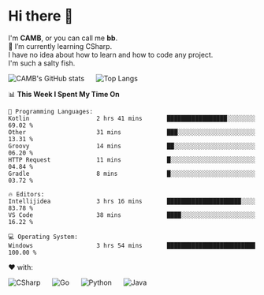 # Hi there 👋
<!--
**CAMB-dev/CAMB-dev** is a ✨ _special_ ✨ repository because its `README.md` (this file) appears on your GitHub profile.

Here are some ideas to get you started:

- 🔭 I’m currently working on ...
- 🌱 I’m currently learning ...
- 👯 I’m looking to collaborate on ...
- 🤔 I’m looking for help with ...
- 💬 Ask me about ...
- 📫 How to reach me: ...
- 😄 Pronouns: ...
- ⚡ Fun fact: ...
-->
 I'm **CAMB**, or you can call me **bb**.  
 🌱 I’m currently learning CSharp.  
 I have no idea about how to learn and how to code any project.  
 I'm such a salty fish.
 
 
![CAMB's GitHub stats](https://github-readme-stats.vercel.app/api?username=CAMB-dev&show_icons=true&theme=tokyonight)
&nbsp;&nbsp;&nbsp;&nbsp;
![Top Langs](https://github-readme-stats.vercel.app/api/top-langs/?username=CAMB-dev&langs_count=5&theme=tokyonight)


<!--START_SECTION:waka-->
📊 **This Week I Spent My Time On** 

```text
💬 Programming Languages: 
Kotlin                   2 hrs 41 mins       █████████████████░░░░░░░░   69.02 % 
Other                    31 mins             ███░░░░░░░░░░░░░░░░░░░░░░   13.31 % 
Groovy                   14 mins             ██░░░░░░░░░░░░░░░░░░░░░░░   06.20 % 
HTTP Request             11 mins             █░░░░░░░░░░░░░░░░░░░░░░░░   04.84 % 
Gradle                   8 mins              █░░░░░░░░░░░░░░░░░░░░░░░░   03.72 % 

🔥 Editors: 
Intellijidea             3 hrs 16 mins       █████████████████████░░░░   83.78 % 
VS Code                  38 mins             ████░░░░░░░░░░░░░░░░░░░░░   16.22 % 

💻 Operating System: 
Windows                  3 hrs 54 mins       █████████████████████████   100.00 % 
```


<!--END_SECTION:waka-->


❤ with:

![CSharp](https://img.shields.io/badge/CSharp-%23512BD4?style=for-the-badge&logo=.net)
&nbsp;&nbsp;&nbsp;&nbsp;
![Go](https://img.shields.io/badge/Go-000000?style=for-the-badge&logo=go)
&nbsp;&nbsp;&nbsp;&nbsp;
![Python](https://img.shields.io/badge/Python-000000?style=for-the-badge&logo=python)
&nbsp;&nbsp;&nbsp;&nbsp;
![Java](https://img.shields.io/badge/Java-964B00?style=for-the-badge&logo=openjdk)
